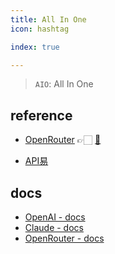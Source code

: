 ```yaml
---
title: All In One
icon: hashtag

index: true

---
```


> `AIO`: All In One

## reference


- [OpenRouter](https://openrouter.ai/) 👉🏻 [🐙](https://github.com/OpenRouterTeam)
    > 
- [API易](https://apiyi.com/)

## docs

- [OpenAI - docs](https://platform.openai.com/docs/api-reference/introduction)
- [Claude - docs](https://docs.anthropic.com/en/docs/welcome)
- [OpenRouter - docs](https://openrouter.ai/docs/quick-start)
